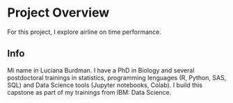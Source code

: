 # Project Overview

For this project, I explore airline on time performance.

## Info
Mi name in Luciana Burdman. I have a PhD in Biology and several postdoctoral trainings in statistics, programming lenguages (R, Python, SAS, SQL) and Data Science tools (Jupyter notebooks, Colab). I build this capstone as part of my trainings from IBM: Data Science.
